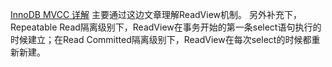[InnoDB MVCC 详解](https://cloud.tencent.com/developer/article/1488871)
主要通过这边文章理解ReadView机制。
另外补充下，Repeatable Read隔离级别下，ReadView在事务开始的第一条select语句执行的时候建立；在Read Committed隔离级别下，ReadView在每次select的时候都重新新建。